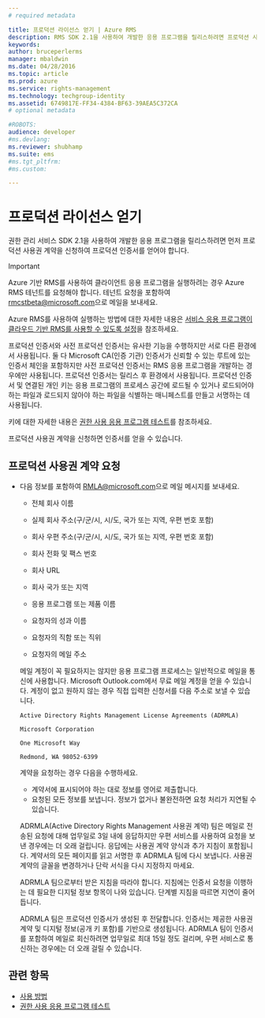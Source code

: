 ```yaml
---
# required metadata

title: 프로덕션 라이선스 얻기 | Azure RMS
description: RMS SDK 2.1을 사용하여 개발한 응용 프로그램을 릴리스하려면 프로덕션 사용권 계약이 필요합니다.
keywords:
author: bruceperlerms
manager: mbaldwin
ms.date: 04/28/2016
ms.topic: article
ms.prod: azure
ms.service: rights-management
ms.technology: techgroup-identity
ms.assetid: 6749817E-FF34-4384-BF63-39AEA5C372CA
# optional metadata

#ROBOTS:
audience: developer
#ms.devlang:
ms.reviewer: shubhamp
ms.suite: ems
#ms.tgt_pltfrm:
#ms.custom:

---
```


# 프로덕션 라이선스 얻기

권한 관리 서비스 SDK 2.1을 사용하여 개발한 응용 프로그램을 릴리스하려면 먼저 프로덕션 사용권 계약을 신청하여 프로덕션 인증서를 얻어야 합니다.

> [!IMPORTANT]
> Azure 기반 RMS를 사용하여 클라이언트 응용 프로그램을 실행하려는 경우 Azure RMS 테넌트를 요청해야 합니다. 테넌트 요청을 포함하여 <rmcstbeta@microsoft.com>으로 메일을 보내세요.

Azure RMS를 사용하여 실행하는 방법에 대한 자세한 내용은 [서비스 응용 프로그램이 클라우드 기반 RMS를 사용할 수 있도록 설정](how-to-use-file-api-with-aadrm-cloud.md)을 참조하세요.


프로덕션 인증서와 사전 프로덕션 인증서는 유사한 기능을 수행하지만 서로 다른 환경에서 사용됩니다. 둘 다 Microsoft CA(인증 기관) 인증서가 신뢰할 수 있는 루트에 있는 인증서 체인을 포함하지만 사전 프로덕션 인증서는 RMS 응용 프로그램을 개발하는 경우에만 사용됩니다. 프로덕션 인증서는 릴리스 후 환경에서 사용됩니다. 프로덕션 인증서 및 연결된 개인 키는 응용 프로그램의 프로세스 공간에 로드될 수 있거나 로드되어야 하는 파일과 로드되지 않아야 하는 파일을 식별하는 매니페스트를 만들고 서명하는 데 사용됩니다.

키에 대한 자세한 내용은 [권한 사용 응용 프로그램 테스트](running-your-first-application.md)를 참조하세요.

프로덕션 사용권 계약을 신청하면 인증서를 얻을 수 있습니다.

## 프로덕션 사용권 계약 요청

-   다음 정보를 포함하여 [RMLA@microsoft.com](mailto:rmla@microsoft.com)으로 메일 메시지를 보내세요.

    -   전체 회사 이름

    -   실제 회사 주소(구/군/시, 시/도, 국가 또는 지역, 우편 번호 포함)
    -   회사 우편 주소(구/군/시, 시/도, 국가 또는 지역, 우편 번호 포함)
    -   회사 전화 및 팩스 번호
    -   회사 URL
    -   회사 국가 또는 지역
    -   응용 프로그램 또는 제품 이름
    -   요청자의 성과 이름
    -   요청자의 직함 또는 직위
    -   요청자의 메일 주소

    메일 계정이 꼭 필요하지는 않지만 응용 프로그램 프로세스는 일반적으로 메일을 통신에 사용합니다. Microsoft Outlook.com에서 무료 메일 계정을 얻을 수 있습니다. 계정이 없고 원하지 않는 경우 직접 입력한 신청서를 다음 주소로 보낼 수 있습니다.

    `Active Directory Rights Management License Agreements (ADRMLA)`

    `Microsoft Corporation`

    `One Microsoft Way`

    `Redmond, WA 98052-6399`

    계약을 요청하는 경우 다음을 수행하세요.

    -   계약서에 표시되어야 하는 대로 정보를 영어로 제출합니다.
    -   요청된 모든 정보를 보냅니다. 정보가 없거나 불완전하면 요청 처리가 지연될 수 있습니다.

    ADRMLA(Active Directory Rights Management 사용권 계약) 팀은 메일로 전송된 요청에 대해 업무일로 3일 내에 응답하지만 우편 서비스를 사용하여 요청을 보낸 경우에는 더 오래 걸립니다. 응답에는 사용권 계약 양식과 추가 지침이 포함됩니다. 계약서의 모든 페이지를 읽고 서명한 후 ADRMLA 팀에 다시 보냅니다. 사용권 계약의 글꼴을 변경하거나 단락 서식을 다시 지정하지 마세요.

    ADRMLA 팀으로부터 받은 지침을 따라야 합니다. 지침에는 인증서 요청을 이행하는 데 필요한 디지털 정보 항목이 나와 있습니다. 단계별 지침을 따르면 지연이 줄어듭니다.

    ADRMLA 팀은 프로덕션 인증서가 생성된 후 전달합니다. 인증서는 제공한 사용권 계약 및 디지털 정보(공개 키 포함)를 기반으로 생성됩니다. ADRMLA 팀이 인증서를 포함하여 메일로 회신하려면 업무일로 최대 15일 정도 걸리며, 우편 서비스로 통신하는 경우에는 더 오래 걸릴 수 있습니다.

## 관련 항목

* [사용 방법](how-to-use-msipc.md)
* [권한 사용 응용 프로그램 테스트](running-your-first-application.md)
 

 





<!--HONumber=Apr16_HO4-->


